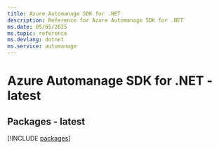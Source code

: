 ```yaml
---
title: Azure Automanage SDK for .NET
description: Reference for Azure Automanage SDK for .NET
ms.date: 05/05/2025
ms.topic: reference
ms.devlang: dotnet
ms.service: automanage
---
```

# Azure Automanage SDK for .NET - latest
## Packages - latest
[!INCLUDE [packages](automanage-index.md)]